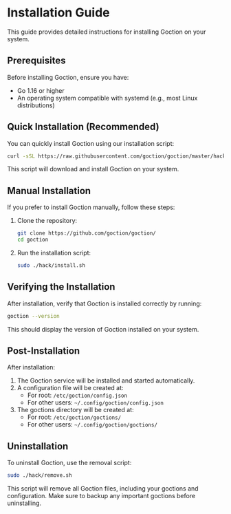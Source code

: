 # Installation Guide

This guide provides detailed instructions for installing Goction on your system.

## Prerequisites

Before installing Goction, ensure you have:

- Go 1.16 or higher
- An operating system compatible with systemd (e.g., most Linux distributions)

## Quick Installation (Recommended)

You can quickly install Goction using our installation script:

```bash
curl -sSL https://raw.githubusercontent.com/goction/goction/master/hack/install.sh | sudo bash
```

This script will download and install Goction on your system.

## Manual Installation

If you prefer to install Goction manually, follow these steps:

1. Clone the repository:
   ```bash
   git clone https://github.com/goction/goction/
   cd goction
   ```

2. Run the installation script:
   ```bash
   sudo ./hack/install.sh
   ```

## Verifying the Installation

After installation, verify that Goction is installed correctly by running:

```bash
goction --version
```

This should display the version of Goction installed on your system.

## Post-Installation

After installation:

1. The Goction service will be installed and started automatically.
2. A configuration file will be created at:
   - For root: `/etc/goction/config.json`
   - For other users: `~/.config/goction/config.json`
3. The goctions directory will be created at:
   - For root: `/etc/goction/goctions/`
   - For other users: `~/.config/goction/goctions/`

## Uninstallation

To uninstall Goction, use the removal script:

```bash
sudo ./hack/remove.sh
```

This script will remove all Goction files, including your goctions and configuration. Make sure to backup any important goctions before uninstalling.

<FeedbackComponent/>